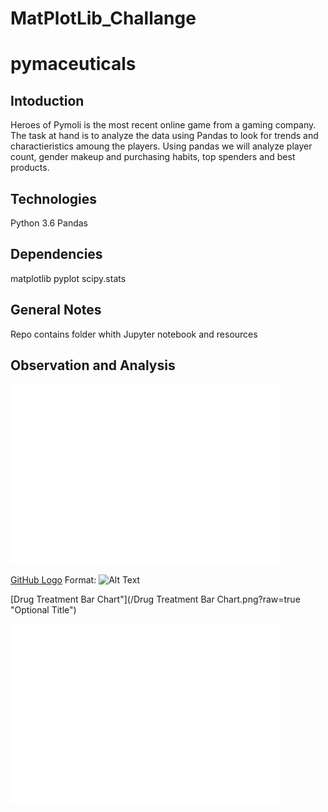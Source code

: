 # MatPlotLib_Challange

<h1>pymaceuticals</h1>

<h2>Intoduction</h2>

Heroes of Pymoli is the most recent online game from a gaming company. The task at hand is to analyze the data using Pandas to look for trends and charactieristics amoung the players. Using pandas we will analyze player count, gender makeup and purchasing habits, top spenders and best products.

<h2>Technologies</h2>

Python 3.6
Pandas

<h2>Dependencies</h2>
matplotlib
pyplot
scipy.stats

<h2>General Notes</h2>

Repo contains folder whith Jupyter notebook and resources


<h2>Observation and Analysis</h2>

<img src="/Drug Treatment Bar Chart.png" alt="Drug Treatment Bar Chart">

[GitHub Logo](/images/logo.png)
Format: ![Alt Text](url)

[Drug Treatment Bar Chart"](/Drug Treatment Bar Chart.png?raw=true "Optional Title")

![Drug Treatment Bar Chart"](https://github.com/timsamson/MatPlotLib_Challange/blob/main/Drug%20Treatment%20Bar%20Chart.png)
